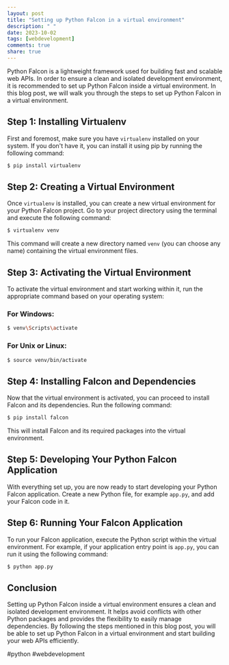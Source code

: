```yaml
---
layout: post
title: "Setting up Python Falcon in a virtual environment"
description: " "
date: 2023-10-02
tags: [webdevelopment]
comments: true
share: true
---
```


Python Falcon is a lightweight framework used for building fast and scalable web APIs. In order to ensure a clean and isolated development environment, it is recommended to set up Python Falcon inside a virtual environment. In this blog post, we will walk you through the steps to set up Python Falcon in a virtual environment.

## Step 1: Installing Virtualenv

First and foremost, make sure you have `virtualenv` installed on your system. If you don't have it, you can install it using pip by running the following command:

```bash
$ pip install virtualenv
```

## Step 2: Creating a Virtual Environment

Once `virtualenv` is installed, you can create a new virtual environment for your Python Falcon project. Go to your project directory using the terminal and execute the following command:

```bash
$ virtualenv venv
```

This command will create a new directory named `venv` (you can choose any name) containing the virtual environment files.

## Step 3: Activating the Virtual Environment

To activate the virtual environment and start working within it, run the appropriate command based on your operating system:

### For Windows:

```bash
$ venv\Scripts\activate
```

### For Unix or Linux:

```bash
$ source venv/bin/activate
```

## Step 4: Installing Falcon and Dependencies

Now that the virtual environment is activated, you can proceed to install Falcon and its dependencies. Run the following command:

```bash
$ pip install falcon
```

This will install Falcon and its required packages into the virtual environment.

## Step 5: Developing Your Python Falcon Application

With everything set up, you are now ready to start developing your Python Falcon application. Create a new Python file, for example `app.py`, and add your Falcon code in it.

## Step 6: Running Your Falcon Application

To run your Falcon application, execute the Python script within the virtual environment. For example, if your application entry point is `app.py`, you can run it using the following command:

```bash
$ python app.py
```

## Conclusion

Setting up Python Falcon inside a virtual environment ensures a clean and isolated development environment. It helps avoid conflicts with other Python packages and provides the flexibility to easily manage dependencies. By following the steps mentioned in this blog post, you will be able to set up Python Falcon in a virtual environment and start building your web APIs efficiently.

#python #webdevelopment